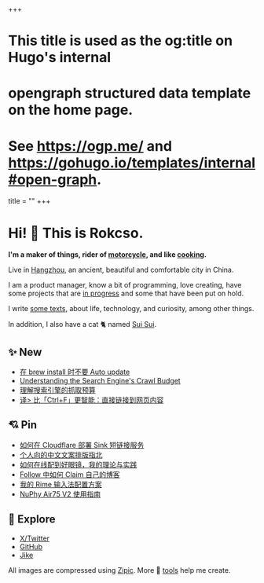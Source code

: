 +++
# This title is used as the og:title on Hugo's internal
# opengraph structured data template on the home page.
# See https://ogp.me/ and https://gohugo.io/templates/internal#open-graph.
title = ""
+++

# Hi! 👋 This is Rokcso.

**I'm a maker of things, rider of [motorcycle](https://www.honda.co.jp/CROSSCUB/), and like [cooking](/t/cooking/).**

Live in [Hangzhou](https://zh.wikipedia.org/wiki/%E6%9D%AD%E5%B7%9E%E5%B8%82), an ancient, beautiful and comfortable city in China.

I am a product manager, know a bit of programming, love creating, have some projects that are [in progress](/now) and some that have been put on hold.

I write [some texts](/blog), about life, technology, and curiosity, among other things.

In addition, I also have a cat 🐈 named [Sui Sui](/p/suisui).

## ✨ New

- [在 brew install 时不要 Auto update](/p/brew-install-without-auto-update/)
- [Understanding the Search Engine's Crawl Budget](/p/crawl-budget-en/)
- [理解搜索引擎的抓取预算](/p/crawl-budget/)
- [译> 比「Ctrl+F」更智能：直接链接到网页内容](/p/directly-link-to-web-content/)

## 💘 Pin

- [如何在 Cloudflare 部署 Sink 短链接服务](/p/deploy-sink/)
- [个人向的中文文案排版指北](/p/chinese-copywriting-guidelines/)
- [如何在线配到好眼镜，我的理论与实践](/p/buy-glasses-online/)
- [Follow 中如何 Claim 自己的博客](/p/follow-claim-feed/)
- [我的 Rime 输入法配置方案](/p/rime-setup/)
- [NuPhy Air75 V2 使用指南](/p/nuphy-air75-v2-use-guide/)

## 🌲 Explore

- [X/Twitter](https://x.com/rokcso/)
- [GitHub](https://github.com/rokcso/)
- [Jike](https://okjk.co/RqK5zW)

All images are compressed using [Zipic](https://rok.ink/zipic). More 🧰 [tools](/p/tools-en/) help me create.